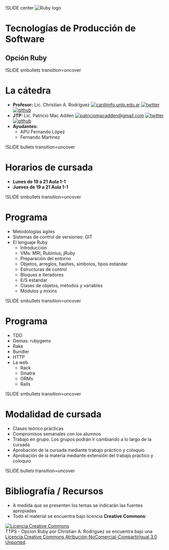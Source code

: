 !SLIDE center
![Ruby logo](ruby.png)
# Tecnologías de Producción de Software
## Opción Ruby

!SLIDE smbullets transition=uncover
# La cátedra 
* **Profesor:** Lic. Christian A. Rodríguez 
  [![car@info.unlp.edu.ar](mail.png)](mailto:car@info.unlp.edu.ar "car@info.unlp.edu.ar")
  [![twitter](twitter.png)](https://twitter.com/car_unlp "twitter")
  [![github](github.png)](https://github.com/chrodriguez "github")
* **JTP:** Lic. Patricio Mac Adden
  [![patriciomacadden@gmail.com](mail.png)](mailto:patriciomacadden@gmail.com "patriciomacadden@gmail.com")
  [![twitter](twitter.png)](https://twitter.com/maxawen "twitter")
  [![github](github.png)](https://github.com/patriciomacadden "github")
* **Ayudantes:** 
  * APU Fernando López
  * Fernando Martinez

!SLIDE bullets transition=uncover
# Horarios de cursada
* **Lunes de 19 a 21 Aula 1-1**
* **Jueves de 19 a 21 Aula 1-1**

!SLIDE smbullets transition=uncover
# Programa
* Metodologías ágiles
* Sistemas de control de versiones: GIT
* El lenguaje Ruby
  * Introducción
  * VMs: MRI, Rubinius, jRuby
  * Preparación del entorno
  * Objetos, arreglos, hashes, símbolos, tipos estándar
  * Estructuras de control
  * Bloques e iteradores
  * E/S estandar
  * Clases de objetos, métodos y variables
  * Módulos y mixins

!SLIDE smbullets transition=uncover
# Programa
* TDD
* Gemas: rubygems
* Rake
* Bundler
* HTTP
* La web
  * Rack
  * Sinatra
  * ORMs
  * Rails

!SLIDE smbullets transition=uncover
# Modalidad de cursada
* Clases teórico prácticas
* Compromisos semanales con los alumnos
* Trabajo en grupo. Los grupos podrán ir cambiando a lo largo de la cursada
* Aprobación de la cursada mediante trabajo práctico y coloquio
* Aprobación de la materia mediante extensión del trabajo práctico y coloquio

!SLIDE bullets transition=uncover
# Bibliografía / Recursos
* A medida que se presenten los temas se indicarán las fuentes apropiadas
* Todo el material se encuentra bajo licencia **Creative Commons**:

<a rel="license"
  href="http://creativecommons.org/licenses/by-nc-sa/3.0/deed.es"><img
alt="Licencia Creative Commons" style="border-width:0"
src="http://i.creativecommons.org/l/by-nc-sa/3.0/88x31.png" /></a><br /><span
xmlns:dct="http://purl.org/dc/terms/" property="dct:title">TTPS - Opcion
Ruby</span> por <span xmlns:cc="http://creativecommons.org/ns#"
property="cc:attributionName">Christian A. Rodriguez</span> se encuentra bajo
una <a rel="license"
href="http://creativecommons.org/licenses/by-nc-sa/3.0/deed.es">Licencia
Creative Commons Atribución-NoComercial-CompartirIgual 3.0 Unported</a>.
